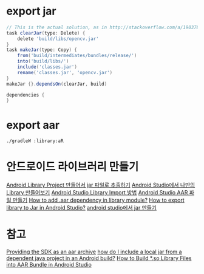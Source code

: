 # export jar
```gradle
// This is the actual solution, as in http://stackoverflow.com/a/19037807/1002054
task clearJar(type: Delete) {
    delete 'build/libs/opencv.jar'
}
task makeJar(type: Copy) {
    from('build/intermediates/bundles/release/')
    into('build/libs/')
    include('classes.jar')
    rename('classes.jar', 'opencv.jar')
}
makeJar {}.dependsOn(clearJar, build)

dependencies {
}
```

# export aar
```
./gradleW :library:aR
```


# 안드로이드 라이브러리 만들기
[Android Library Project 만들어서 jar 파일로 추출하기](http://eunplay.tistory.com/54)
[Android Studio에서 나만의 Library 만들어보기](http://flowarc.tistory.com/entry/Android-Studio에서-나만의-Library-만들어보기)
[Android Studio Library Import 방법](http://dwfox.tistory.com/31)
[Android Studio AAR 파일 만들기](http://blog.burt.pe.kr/android-studio-aar-파일-만들기-33/)
[How to add .aar dependency in library module?](http://stackoverflow.com/questions/34765190/how-to-add-aar-dependency-in-library-module)
[How to export library to Jar in Android Studio?](http://stackoverflow.com/questions/16763090/how-to-export-library-to-jar-in-android-studio)
[android studio에서 jar 만들기](https://dotkebi.blogspot.kr/2016/02/android-studio-jar.html)



# 참고
[Providing the SDK as an aar archive](https://docs.onegini.com/msp/android-sdk/5.04.01/topics/setting-up-the-project.html#providing-the-sdk-as-an-aar-archive)
[how do I include a local jar from a dependent java project in an Android build?](http://stackoverflow.com/questions/22360737/gradle-how-do-i-include-a-local-jar-from-a-dependent-java-project-in-an-android/22415260#22415260)
[How to Build *.so Library Files into AAR Bundle in Android Studio](http://www.codepool.biz/build-so-aar-android-studio.html)
